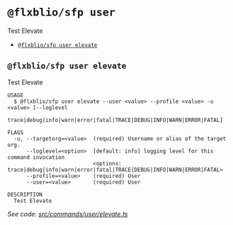 `@flxblio/sfp user`
===================

Test Elevate

* [`@flxblio/sfp user elevate`](#flxbliosfp-user-elevate)

## `@flxblio/sfp user elevate`

Test Elevate

```
USAGE
  $ @flxblio/sfp user elevate --user <value> --profile <value> -u <value> [--loglevel
    trace|debug|info|warn|error|fatal|TRACE|DEBUG|INFO|WARN|ERROR|FATAL]

FLAGS
  -u, --targetorg=<value>  (required) Username or alias of the target org.
      --loglevel=<option>  [default: info] logging level for this command invocation
                           <options: trace|debug|info|warn|error|fatal|TRACE|DEBUG|INFO|WARN|ERROR|FATAL>
      --profile=<value>    (required) User
      --user=<value>       (required) User

DESCRIPTION
  Test Elevate
```

_See code: [src/commands/user/elevate.ts](https://github.com/flxbl-io/sfp)_
